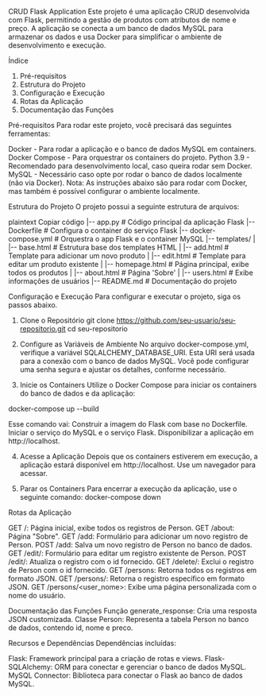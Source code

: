 CRUD Flask Application
Este projeto é uma aplicação CRUD desenvolvida com Flask, permitindo a gestão de produtos com atributos de nome e preço. 
A aplicação se conecta a um banco de dados MySQL para armazenar os dados e usa Docker para simplificar o ambiente de desenvolvimento e execução.

Índice
1. Pré-requisitos
2. Estrutura do Projeto
3. Configuração e Execução
4. Rotas da Aplicação
5. Documentação das Funções
   
Pré-requisitos
Para rodar este projeto, você precisará das seguintes ferramentas:

Docker - Para rodar a aplicação e o banco de dados MySQL em containers.
Docker Compose - Para orquestrar os containers do projeto.
Python 3.9 - Recomendado para desenvolvimento local, caso queira rodar sem Docker.
MySQL - Necessário caso opte por rodar o banco de dados localmente (não via Docker).
Nota: As instruções abaixo são para rodar com Docker, mas também é possível configurar o ambiente localmente.

Estrutura do Projeto
O projeto possui a seguinte estrutura de arquivos:

plaintext
Copiar código
|-- app.py                    # Código principal da aplicação Flask
|-- Dockerfile                # Configura o container do serviço Flask
|-- docker-compose.yml        # Orquestra o app Flask e o container MySQL
|-- templates/
|   |-- base.html             # Estrutura base dos templates HTML
|   |-- add.html              # Template para adicionar um novo produto
|   |-- edit.html             # Template para editar um produto existente
|   |-- homepage.html         # Página principal, exibe todos os produtos
|   |-- about.html            # Página 'Sobre'
|   |-- users.html            # Exibe informações de usuários
|-- README.md                 # Documentação do projeto


Configuração e Execução
Para configurar e executar o projeto, siga os passos abaixo.

1. Clone o Repositório 
git clone https://github.com/seu-usuario/seu-repositorio.git
cd seu-repositorio

2. Configure as Variáveis de Ambiente
No arquivo docker-compose.yml, verifique a variável SQLALCHEMY_DATABASE_URI. Esta URI será usada para a conexão com o banco de dados MySQL.
Você pode configurar uma senha segura e ajustar os detalhes, conforme necessário.

3. Inicie os Containers
Utilize o Docker Compose para iniciar os containers do banco de dados e da aplicação:

docker-compose up --build

Esse comando vai:
Construir a imagem do Flask com base no Dockerfile.
Iniciar o serviço do MySQL e o serviço Flask.
Disponibilizar a aplicação em http://localhost.

4. Acesse a Aplicação
Depois que os containers estiverem em execução, a aplicação estará disponível em http://localhost. Use um navegador para acessar.

5. Parar os Containers
Para encerrar a execução da aplicação, use o seguinte comando:
docker-compose down

Rotas da Aplicação

GET /: Página inicial, exibe todos os registros de Person.
GET /about: Página "Sobre".
GET /add: Formulário para adicionar um novo registro de Person.
POST /add: Salva um novo registro de Person no banco de dados.
GET /edit/<id>: Formulário para editar um registro existente de Person.
POST /edit/<id>: Atualiza o registro com o id fornecido.
GET /delete/<id>: Exclui o registro de Person com o id fornecido.
GET /persons: Retorna todos os registros em formato JSON.
GET /persons/<id>: Retorna o registro específico em formato JSON.
GET /persons/<user_nome>: Exibe uma página personalizada com o nome do usuário.

Documentação das Funções
Função generate_response: Cria uma resposta JSON customizada.
Classe Person: Representa a tabela Person no banco de dados, contendo id, nome e preco.

Recursos e Dependências
Dependências incluídas:

Flask: Framework principal para a criação de rotas e views.
Flask-SQLAlchemy: ORM para conectar e gerenciar o banco de dados MySQL.
MySQL Connector: Biblioteca para conectar o Flask ao banco de dados MySQL.
